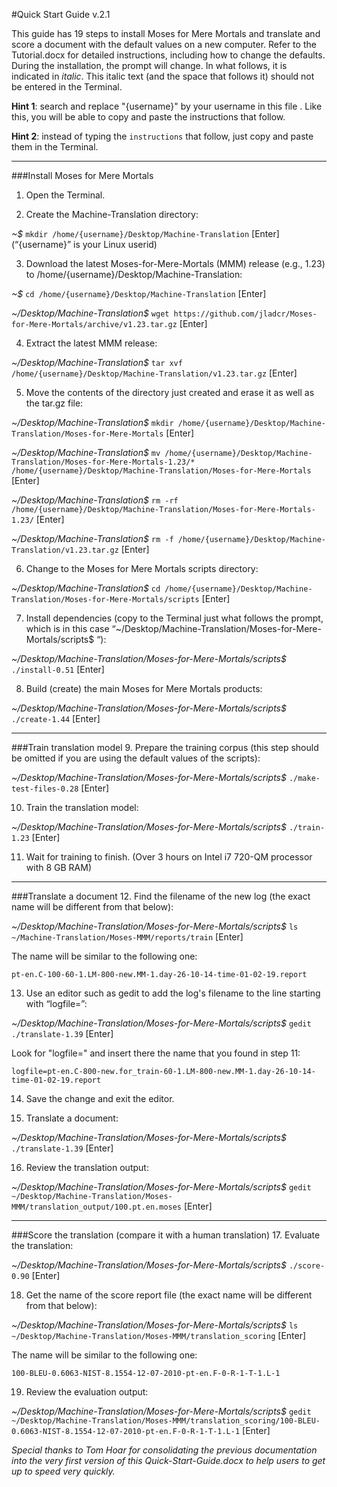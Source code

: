 #Quick Start Guide v.2.1

This guide has 19 steps to install Moses for Mere Mortals and translate and score a document with the default values on a new computer. Refer to the Tutorial.docx for detailed instructions, including how to change the defaults. During the installation, the prompt will change. In what follows, it is indicated in _italic_. This italic text (and the space that follows it) should not be entered in the Terminal. 

**Hint 1**: search and replace "{username}" by your username in this file . Like this, you will be able to copy and paste the instructions that follow.

**Hint 2**: instead of typing the `instructions` that follow, just copy and paste them in the Terminal.
___
###Install Moses for Mere Mortals 
1. Open the Terminal.

2. Create the Machine-Translation directory:

  _~$_ `mkdir /home/{username}/Desktop/Machine-Translation` [Enter] (“{username}” is your Linux userid)
  
3. Download the latest Moses-for-Mere-Mortals (MMM) release (e.g., 1.23) to /home/{username}/Desktop/Machine-Translation:

  _~$_ `cd /home/{username}/Desktop/Machine-Translation` [Enter]
  
  _~/Desktop/Machine-Translation$_ `wget https://github.com/jladcr/Moses-for-Mere-Mortals/archive/v1.23.tar.gz` [Enter]
  
4. Extract the latest MMM release:
 
  _~/Desktop/Machine-Translation$_ `tar xvf /home/{username}/Desktop/Machine-Translation/v1.23.tar.gz` [Enter]
  
5. Move the contents of the directory just created and erase it as well as the tar.gz file:

  _~/Desktop/Machine-Translation$_ `mkdir /home/{username}/Desktop/Machine-Translation/Moses-for-Mere-Mortals` [Enter]
  
  _~/Desktop/Machine-Translation$_ `mv /home/{username}/Desktop/Machine-Translation/Moses-for-Mere-Mortals-1.23/* /home/{username}/Desktop/Machine-Translation/Moses-for-Mere-Mortals` [Enter]
  
  _~/Desktop/Machine-Translation$_ `rm -rf /home/{username}/Desktop/Machine-Translation/Moses-for-Mere-Mortals-1.23/` [Enter]
  
  _~/Desktop/Machine-Translation$_ `rm -f /home/{username}/Desktop/Machine-Translation/v1.23.tar.gz` [Enter]
   
6. Change to the Moses for Mere Mortals scripts directory:

  _~/Desktop/Machine-Translation$_ `cd /home/{username}/Desktop/Machine-Translation/Moses-for-Mere-Mortals/scripts` [Enter]
  
7. Install dependencies (copy to the Terminal just what follows the prompt, which is in this case “~/Desktop/Machine-Translation/Moses-for-Mere-Mortals/scripts$ “):

  _~/Desktop/Machine-Translation/Moses-for-Mere-Mortals/scripts$_ `./install-0.51` [Enter]
  
8. Build (create) the main Moses for Mere Mortals products:

  _~/Desktop/Machine-Translation/Moses-for-Mere-Mortals/scripts$_ `./create-1.44` [Enter]
___  
###Train translation model 
9. Prepare the training corpus (this step should be omitted if you are using the default values of the scripts): 

  _~/Desktop/Machine-Translation/Moses-for-Mere-Mortals/scripts$_ `./make-test-files-0.28` [Enter]
   
10. Train the translation model:

  _~/Desktop/Machine-Translation/Moses-for-Mere-Mortals/scripts$_ `./train-1.23` [Enter]
  
11. Wait for training to finish. (Over 3 hours on Intel i7 720-QM processor with 8 GB RAM)
___
###Translate a document
12. Find the filename of the new log (the exact name will be different from that below):
 
  _~/Desktop/Machine-Translation/Moses-for-Mere-Mortals/scripts$_ `ls ~/Machine-Translation/Moses-MMM/reports/train` [Enter]
  
  The name will be similar to the following one:
  
    pt-en.C-100-60-1.LM-800-new.MM-1.day-26-10-14-time-01-02-19.report
    
13. Use an editor such as gedit to add the log's filename to the line starting with “logfile=”:
 
  _~/Desktop/Machine-Translation/Moses-for-Mere-Mortals/scripts$_ `gedit ./translate-1.39` [Enter]
  
  Look for "logfile=" and insert there the name that you found in step 11:
  
    logfile=pt-en.C-800-new.for_train-60-1.LM-800-new.MM-1.day-26-10-14-time-01-02-19.report
    
14. Save the change and exit the editor.

15. Translate a document:
 
  _~/Desktop/Machine-Translation/Moses-for-Mere-Mortals/scripts$_ `./translate-1.39` [Enter]
  
16. Review the translation output: 

  _~/Desktop/Machine-Translation/Moses-for-Mere-Mortals/scripts$_ `gedit ~/Desktop/Machine-Translation/Moses-MMM/translation_output/100.pt.en.moses` [Enter]
___  
###Score the translation (compare it with a human translation)
17. Evaluate the translation:
 
  _~/Desktop/Machine-Translation/Moses-for-Mere-Mortals/scripts$_ `./score-0.90` [Enter]
  
18. Get the name of the score report file (the exact name will be different from that below):
 
  _~/Desktop/Machine-Translation/Moses-for-Mere-Mortals/scripts$_ `ls ~/Desktop/Machine-Translation/Moses-MMM/translation_scoring` [Enter] 

  The name will be similar to the following one:

    100-BLEU-0.6063-NIST-8.1554-12-07-2010-pt-en.F-0-R-1-T-1.L-1 
    
19. Review the evaluation output: 

  _~/Desktop/Machine-Translation/Moses-for-Mere-Mortals/scripts$_ `gedit ~/Desktop/Machine-Translation/Moses-MMM/translation_scoring/100-BLEU-0.6063-NIST-8.1554-12-07-2010-pt-en.F-0-R-1-T-1.L-1` [Enter] 

_Special thanks to Tom Hoar for consolidating the previous documentation into the very first version of this Quick-Start-Guide.docx to help users to get up to speed very quickly._
